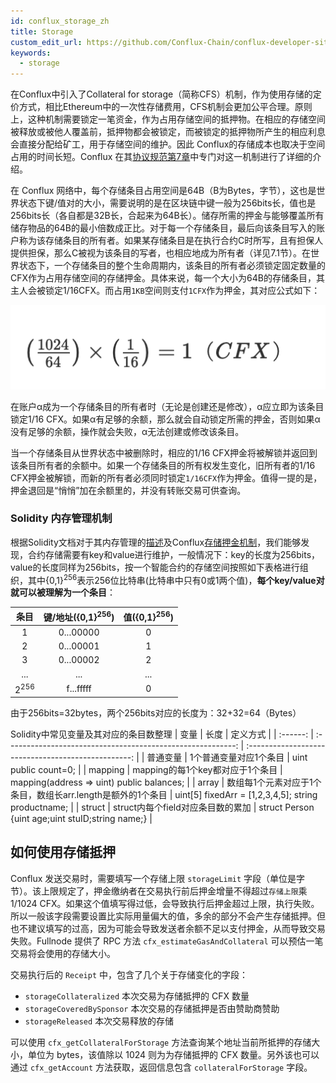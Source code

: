 ```yaml
---
id: conflux_storage_zh
title: Storage
custom_edit_url: https://github.com/Conflux-Chain/conflux-developer-site/edit/master/docs/introduction/zh/storage.md
keywords:
  - storage
---
```


在Conflux中引入了Collateral for storage（简称CFS）机制，作为使用存储的定价方式，相比Ethereum中的一次性存储费用，CFS机制会更加公平合理。原则上，这种机制需要锁定一笔资金，作为占用存储空间的抵押物。在相应的存储空间被释放或被他人覆盖前，抵押物都会被锁定，而被锁定的抵押物所产生的相应利息会直接分配给矿工，用于存储空间的维护。因此 Conflux的存储成本也取决于空间占用的时间长短。Conflux 在其[协议规范第7章](https://confluxnetwork.org/files/Conflux_Protocol_Specification_20201020.pdf)中专门对这一机制进行了详细的介绍。

在 Conflux 网络中，每个存储条目占用空间是64B（B为Bytes，字节），这也是世界状态下键/值对的大小，需要说明的是在区块链中键一般为256bits长，值也是256bits长（各自都是32B长，合起来为64B长）。储存所需的押金与能够覆盖所有储存物品的64B的最小倍数成正比。对于每一个存储条目，最后向该条目写入的账户称为该存储条目的所有者。如果某存储条目是在执行合约C时所写，且有担保人提供担保，那么C被视为该条目的写者，也相应地成为所有者（详见7.1节）。在世界状态下，一个存储条目的整个生命周期内，该条目的所有者必须锁定固定数量的CFX作为占用存储空间的存储押金。具体来说，每一个大小为64B的存储条目，其主人会被锁定1/16CFX。而占用`1KB`空间则支付`1CFX`作为押金，其对应公式如下：

![](/img/storage-formula.png)

在账户α成为一个存储条目的所有者时（无论是创建还是修改），α应立即为该条目锁定1/16 CFX。如果α有足够的余额，那么就会自动锁定所需的押金，否则如果α没有足够的余额，操作就会失败，α无法创建或修改该条目。

当一个存储条目从世界状态中被删除时，相应的1/16 CFX押金将被解锁并返回到该条目所有者的余额中。如果一个存储条目的所有权发生变化，旧所有者的1/16 CFX押金被解锁，而新的所有者必须同时锁定`1/16CFX`作为押金。值得一提的是，押金退回是“悄悄”加在余额里的，并没有转账交易可供查询。


### Solidity 内存管理机制

根据Solidity文档对于其内存管理的[描述](https://solidity-cn.readthedocs.io/zh/develop/introduction-to-smart-contracts.html#index-10)及Conflux[存储押金机制](https://mp.weixin.qq.com/s/KKU3XiJqr_Uz5RdlUyQmtA)，我们能够发现，合约存储需要有key和value进行维护，一般情况下：key的长度为256bits，value的长度同样为256bits，按一个智能合约的存储空间按照如下表格进行组织，其中{0,1}<sup>256</sup>表示256位比特串(比特串中只有0或1两个值)，**每个key/value对就可以被理解为一个条目**：

条目| 键/地址({0,1}<sup>256</sup>)   | 值({0,1}<sup>256</sup>)  |
|  :----:  |  :----:  | :----:  |
1| 0...00000  | 0 |
2| 0...00001  | 1 |
3| 0...00002 | 2 |
...| ... | ... |
2<sup>256</sup>| f...fffff| 0 |

由于256bits=32bytes，两个256bits对应的长度为：32+32=64（Bytes）

Solidity中常见变量及其对应的条目数整理
|   变量   |                            长度                             |                      定义方式                       |
| :------: | :---------------------------------------------------------: | :-------------------------------------------------: |
| 普通变量 |                   1个普通变量对应1个条目                    |                uint public count=0;                 |
| mapping  |              mapping的每1个key都对应于1个条目               |      mapping(address => uint) public balances;      |
|  array   | 数组每1个元素对应于1个条目，数组长arr.length是额外的1个条目 | uint[5] fixedArr = [1,2,3,4,5]; string productname; |
|  struct  |              struct内每个field对应条目数的累加              |  struct Person {uint age;uint stuID;string name;}   |

## 如何使用存储抵押

Conflux 发送交易时，需要填写一个存储上限 `storageLimit` 字段（单位是字节）。该上限规定了，押金缴纳者在交易执行前后押金增量不得超过`存储上限`乘 1/1024 CFX。如果这个值填写得过低，会导致执行后押金超过上限，执行失败。所以一般该字段需要设置比实际用量偏大的值，多余的部分不会产生存储抵押。但也不建议填写的过高，因为可能会导致发送者余额不足以支付押金，从而导致交易失败。Fullnode 提供了 RPC 方法 `cfx_estimateGasAndCollateral` 可以预估一笔交易将会使用的存储大小。

交易执行后的 `Receipt` 中，包含了几个关于存储变化的字段：

* `storageCollateralized` 本次交易为存储抵押的 CFX 数量
* `storageCoveredBySponsor` 本次交易的存储抵押是否由赞助商赞助
* `storageReleased` 本次交易释放的存储

可以使用 `cfx_getCollateralForStorage` 方法查询某个地址当前所抵押的存储大小，单位为 bytes，该值除以 1024 则为为存储抵押的 CFX 数量。另外该也可以通过 `cfx_getAccount` 方法获取，返回信息包含 `collateralForStorage` 字段。